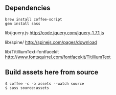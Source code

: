 Dependencies
------------

    brew install coffee-script
    gem install sass

lib/jquery.js
    http://code.jquery.com/jquery-1.7.1.js

lib/spine/
    http://spinejs.com/pages/download

lib/TitilliumText-fontfacekit
    http://www.fontsquirrel.com/fontfacekit/TitilliumText

Build assets here from source
-----------------------------

    $ coffee -c -o assets --watch source
    $ sass source:assets
